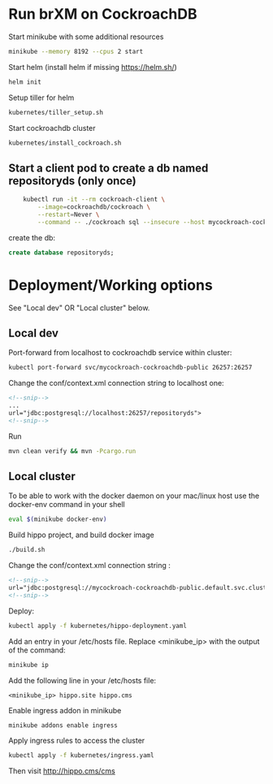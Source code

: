 # Run brXM on CockroachDB

Start minikube with some additional resources

```bash
minikube --memory 8192 --cpus 2 start
```

Start helm (install helm if missing https://helm.sh/)

```bash
helm init
```

Setup tiller for helm

```bash
kubernetes/tiller_setup.sh
```

Start cockroachdb cluster

```bash
kubernetes/install_cockroach.sh
```

## Start a client pod to create a db named repositoryds (only once)
```bash
    kubectl run -it --rm cockroach-client \
        --image=cockroachdb/cockroach \
        --restart=Never \
        --command -- ./cockroach sql --insecure --host mycockroach-cockroachdb-public.default
```

create the db:

```sql
create database repositoryds;
```

# Deployment/Working options

See "Local dev" OR "Local cluster" below.

## Local dev

Port-forward from localhost to cockroachdb service within cluster:

```bash
kubectl port-forward svc/mycockroach-cockroachdb-public 26257:26257
```

Change the conf/context.xml connection string to localhost one:
```xml
<!--snip-->
...
url="jdbc:postgresql://localhost:26257/repositoryds">
<!--snip-->
```
Run 
```bash
mvn clean verify && mvn -Pcargo.run
```
## Local cluster

To be able to work with the docker daemon on your mac/linux host use the docker-env command in your shell
```bash
eval $(minikube docker-env)
```

Build hippo project, and build docker image

```bash
./build.sh
```

Change the conf/context.xml connection string :

```xml
<!--snip-->
url="jdbc:postgresql://mycockroach-cockroachdb-public.default.svc.cluster.local:26257/repositoryds"/>
<!--snip-->

```
Deploy:

```bash
kubectl apply -f kubernetes/hippo-deployment.yaml
```

Add an entry in your /etc/hosts file. Replace <minikube_ip> with the output of the command:

```bash
minikube ip
```
Add the following line in your /etc/hosts file:
```text
<minikube_ip> hippo.site hippo.cms
```
 
Enable ingress addon in minikube
```bash
minikube addons enable ingress
```

Apply ingress rules to access the cluster

```bash
kubectl apply -f kubernetes/ingress.yaml
```

Then visit http://hippo.cms/cms

